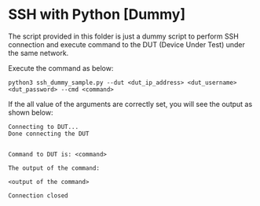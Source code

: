 # SSH with Python [Dummy]

The script provided in this folder is just a dummy script to perform SSH connection and execute command to the DUT (Device Under Test) under the same network.

Execute the command as below:

```
python3 ssh_dummy_sample.py --dut <dut_ip_address> <dut_username> <dut_password> --cmd <command>
```

If the all value of the arguments are correctly set, you will see the output as shown below:

```
Connecting to DUT...
Done connecting the DUT


Command to DUT is: <command>

The output of the command:

<output of the command>

Connection closed
```
